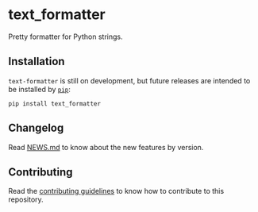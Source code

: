 # text_formatter

Pretty formatter for Python strings.

## Installation

`text-formatter` is still on development, but future releases are intended to be installed by [`pip`](http://github.com/pypa/pip):

```
pip install text_formatter
```

## Changelog

Read [NEWS.md](http://github.com/diddileija/text_formatter/blob/main/NEWS.md) to know about the new features by version.

## Contributing

Read the [contributing guidelines](http://github.com/diddileija/text_formatter/blob/main/CONTRIBUTING.md) to know how to contribute to this repository.
